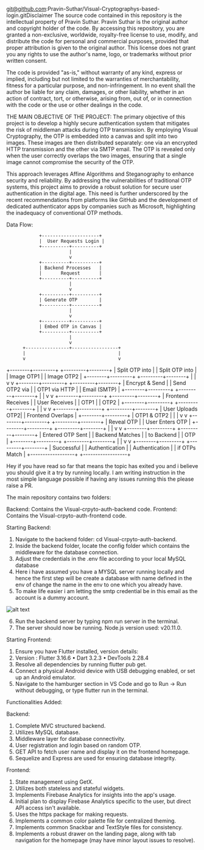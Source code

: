 git@github.com:Pravin-Suthar/Visual-Cryptographys-based-login.gitDisclaimer
The source code contained in this repository is the intellectual property of Pravin Suthar. Pravin Suthar is the original author and copyright holder of the code. By accessing this repository, you are granted a non-exclusive, worldwide, royalty-free license to use, modify, and distribute the code for personal and commercial purposes, provided that proper attribution is given to the original author. This license does not grant you any rights to use the author's name, logo, or trademarks without prior written consent.

The code is provided "as-is," without warranty of any kind, express or implied, including but not limited to the warranties of merchantability, fitness for a particular purpose, and non-infringement. In no event shall the author be liable for any claim, damages, or other liability, whether in an action of contract, tort, or otherwise, arising from, out of, or in connection with the code or the use or other dealings in the code.




THE MAIN OBJECTIVE OF THE PROJECT:
The primary objective of this project is to develop a highly secure authentication system that mitigates the risk of middleman attacks during OTP transmission. By employing Visual Cryptography, the OTP is embedded into a canvas and split into two images. These images are then distributed separately: one via an encrypted HTTP transmission and the other via SMTP email. The OTP is revealed only when the user correctly overlaps the two images, ensuring that a single image cannot compromise the security of the OTP.

This approach leverages Affine Algorithms and Steganography to enhance security and reliability. By addressing the vulnerabilities of traditional OTP systems, this project aims to provide a robust solution for secure user authentication in the digital age. This need is further underscored by the recent recommendations from platforms like GitHub and the development of dedicated authenticator apps by companies such as Microsoft, highlighting the inadequacy of conventional OTP methods.


Data Flow:

                +---------------------+
                |  User Requests Login |
                +----------+----------+
                           |
                           v
                +----------+----------+
                | Backend Processes   |
                |       Request       |
                +----------+----------+
                           |
                           v
                +----------+----------+
                | Generate OTP        |
                +----------+----------+
                           |
                           v
                +----------+----------+
                | Embed OTP in Canvas |
                +----------+----------+
                           |
                           v
          +----------------+-----------------+
          |                                  |
          v                                  v
 +--------+---------+              +---------+--------+
 | Split OTP into   |              | Split OTP into   |
 | Image OTP1       |              | Image OTP2       |
 +--------+---------+              +---------+--------+
          |                                  |
          v                                  v
 +--------+---------+              +---------+--------+
 | Encrypt & Send   |              | Send OTP2 via    |
 | OTP1 via HTTP    |              | Email (SMTP)     |
 +--------+---------+              +---------+--------+
          |                                  |
          v                                  v
 +--------+---------+              +---------+--------+
 | Frontend Receives |              | User Receives    |
 | OTP1              |              | OTP2             |
 +--------+---------+              +---------+--------+
          |                                  |
          v                                  v
 +--------+---------+              +---------+--------+
 | User Uploads OTP2|              | Frontend Overlaps |
 +--------+---------+              | OTP1 & OTP2       |
          |                                  |
          v                                  v
 +--------+---------+              +---------+--------+
 | Reveal OTP       |              | User Enters OTP  |
 +--------+---------+              +---------+--------+
          |                                  |
          v                                  v
 +--------+---------+              +---------+--------+
 | Entered OTP Sent |              | Backend Matches  |
 | to Backend       |              | OTP              |
 +--------+---------+              +---------+--------+
          |                                  |
          v                                  v
 +--------+---------+              +---------+--------+
 | Successful       |              | Authentication   |
 | Authentication   |              | if OTPs Match    |
 +------------------+              +------------------+


Hey if you have read so far that means the topic has exited you and i believe you should give it a try by running locally. I am writing instruction in the most simple language possible if having any issues running this the please raise a PR. 


The main repository contains two folders:

Backend: Contains the Visual-crpyto-auth-backend code.
Frontend: Contains the Visual-crpyto-auth-frontend code.


Starting Backend:
1. Navigate to the backend folder: cd Visual-crpyto-auth-backend.
2. Inside the backend folder, locate the config folder which contains the middleware for the database connection.
3. Adjust the credentials in the .env file according to your local MySQL database
4. Here i have assumed you have a MYSQL server running locally and hence the first step will be create a database with name defined in the env of change the name in the env to one which you already have.
5. To make life easier i am letting the smtp credential be in this email as the account is a dummy account.

![alt text](image.png)

6. Run the backend server by typing npm run server in the terminal.
7. The server should now be running. Node.js version used: v20.11.0.



Starting Frontend:

1. Ensure you have Flutter installed, version details:
2. Version : Flutter 3.16.6  • Dart 3.2.3 • DevTools 2.28.4
3. Resolve all dependencies by running flutter pub get.
4. Connect a physical Android device with USB debugging enabled, or set up an Android emulator.
5. Navigate to the hamburger section in VS Code and go to Run -> Run without debugging, or type flutter run in the terminal.



Functionalities Added:


Backend:
1. Complete MVC structured backend.
2. Utilizes MySQL database.
3. Middleware layer for database connectivity.
4. User registration and login based on random OTP.
5. GET API to fetch user name and display it on the frontend homepage.
6. Sequelize and Express are used for ensuring database integrity.



Frontend:
1. State management using GetX.
2. Utilizes both stateless and stateful widgets.
3. Implements Firebase Analytics for insights into the app's usage.
4. Initial plan to display Firebase Analytics specific to the user, but direct API access isn't available.
5. Uses the https package for making requests.
6. Implements a common color palette file for centralized theming.
7. Implements common Snackbar and TextStyle files for consistency.
8. Implements a robust drawer on the landing page, along with tab navigation for the homepage (may have minor layout issues to resolve).



